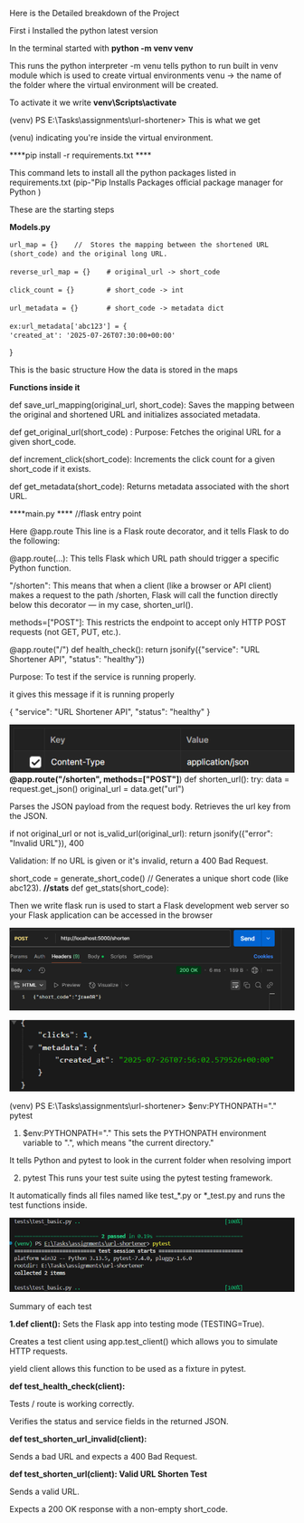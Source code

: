 Here is the Detailed breakdown of the Project

First i Installed the python latest version

In the terminal started with 
**python -m venv venv**

This runs the python interpreter
-m venu tells python to run built in venv module which is used to create virtual environments
venu -> the name of the folder where the virtual environment will be created.

To activate it we write
**venv\Scripts\activate**

(venv) PS E:\Tasks\assignments\url-shortener> This is what we get

(venu)  indicating you're inside the virtual environment.

****pip install -r requirements.txt ****

This command lets to install all the python packages listed in requirements.txt  (pip-"Pip Installs Packages 
official package manager for Python
)

These are the starting steps

**Models.py**

    url_map = {}    //  Stores the mapping between the shortened URL (short_code) and the original long URL.

    reverse_url_map = {}    # original_url -> short_code
    
    click_count = {}        # short_code -> int 
    
    url_metadata = {}       # short_code -> metadata dict
    
    ex:url_metadata['abc123'] = {
    'created_at': '2025-07-26T07:30:00+00:00'
} 

This is the basic structure How the data is stored in the maps

 **Functions inside it**

 def save_url_mapping(original_url, short_code):
  Saves the mapping between the original and shortened URL and initializes associated metadata.

 def get_original_url(short_code)
 : Purpose: Fetches the original URL for a given short_code.

 def increment_click(short_code):
  Increments the click count for a given short_code if it exists.

  def get_metadata(short_code):
  Returns metadata associated with the short URL.

****main.py **** //flask entry point

Here  @app.route This line is a Flask route decorator, and it tells Flask to do the following:

@app.route(...): This tells Flask which URL path should trigger a specific Python function.

"/shorten": This means that when a client (like a browser or API client) makes a request to the path /shorten, Flask will call the function directly below this decorator — in my case, shorten_url().

methods=["POST"]: This restricts the endpoint to accept only HTTP POST requests (not GET, PUT, etc.).

@app.route("/")
def health_check():
    return jsonify({"service": "URL Shortener API", "status": "healthy"})

Purpose: To test if the service is running properly.

it gives this message if it is running properly  

{
"service": "URL Shortener API",
"status": "healthy"
}

![Add in the Header section content-type :application json](image.png)
**@app.route("/shorten", methods=["POST"]**)
def shorten_url():
     try:
        data = request.get_json()
        original_url = data.get("url")

Parses the JSON payload from the request body.
Retrieves the url key from the JSON.

  if not original_url or not is_valid_url(original_url):
  return jsonify({"error": "Invalid URL"}), 400

Validation: If no URL is given or it's invalid, return a 400 Bad Request.
 
  short_code = generate_short_code()  // Generates a unique short code (like abc123).
**//stats**
def get_stats(short_code):


Then we write flask run
is used to start a Flask development web server so your Flask application can be accessed in the browser

![Post request](image-1.png)


![To show the no of clicks](image-2.png)


(venv) PS E:\Tasks\assignments\url-shortener> $env:PYTHONPATH="." pytest
1. $env:PYTHONPATH="."
This sets the PYTHONPATH environment variable to ".", which means "the current directory."

It tells Python and pytest to look in the current folder when resolving import

2. pytest
This runs your test suite using the pytest testing framework.

It automatically finds all files named like test_*.py or *_test.py and runs the test functions inside.

![Test results](image-3.png)

Summary of each test

**1.def client():**
Sets the Flask app into testing mode (TESTING=True).

Creates a test client using app.test_client() which allows you to simulate HTTP requests.

yield client allows this function to be used as a fixture in pytest.

**def test_health_check(client):**

Tests / route is working correctly.

Verifies the status and service fields in the returned JSON.

**def test_shorten_url_invalid(client):**

Sends a bad URL and expects a 400 Bad Request.

**def test_shorten_url(client):  Valid URL Shorten Test**

Sends a valid URL.

Expects a 200 OK response with a non-empty short_code.